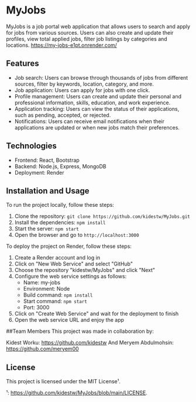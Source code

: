 # MyJobs

MyJobs is a job portal web application that allows users to search and apply for jobs from various sources. Users can also create and update their profiles, view total applied jobs, filter job listings by categories and locations.
https://my-jobs-e1pt.onrender.com/

## Features

- Job search: Users can browse through thousands of jobs from different sources, filter by keywords, location, category, and more.
- Job application: Users can apply for jobs with one click.
- Profile management: Users can create and update their personal and professional information, skills, education, and work experience.
- Application tracking: Users can view the status of their applications, such as pending, accepted, or rejected.
- Notifications: Users can receive email notifications when their applications are updated or when new jobs match their preferences.

## Technologies

- Frontend: React, Bootstrap
- Backend: Node.js, Express, MongoDB
- Deployment: Render

## Installation and Usage

To run the project locally, follow these steps:

1. Clone the repository: `git clone https://github.com/kidestw/MyJobs.git`
2. Install the dependencies: `npm install`
3. Start the server: `npm start`
4. Open the browser and go to `http://localhost:3000`

To deploy the project on Render, follow these steps:

1. Create a Render account and log in
2. Click on "New Web Service" and select "GitHub"
3. Choose the repository "kidestw/MyJobs" and click "Next"
4. Configure the web service settings as follows:
    - Name: my-jobs
    - Environment: Node
    - Build command: `npm install`
    - Start command: `npm start`
    - Port: 3000
5. Click on "Create Web Service" and wait for the deployment to finish
6. Open the web service URL and enjoy the app

##Team Members
This project was made in collaboration by:

Kidest Worku: https://github.com/kidestw And
Meryem Abdulmohsin: https://github.com/meryem00

## License

This project is licensed under the MIT License¹.

¹: https://github.com/kidestw/MyJobs/blob/main/LICENSE.
